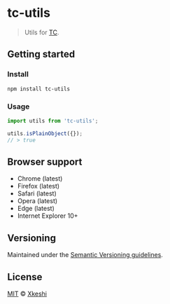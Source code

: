 # tc-utils

> Utils for [TC](https://xkeshi.github.io/eks).

## Getting started

### Install

```shell
npm install tc-utils
```

### Usage

```js
import utils from 'tc-utils';

utils.isPlainObject({});
// > true
```

## Browser support

- Chrome (latest)
- Firefox (latest)
- Safari (latest)
- Opera (latest)
- Edge (latest)
- Internet Explorer 10+

## Versioning

Maintained under the [Semantic Versioning guidelines](http://semver.org).

## License

[MIT](http://opensource.org/licenses/MIT) © [Xkeshi](http://xkeshi.com)
